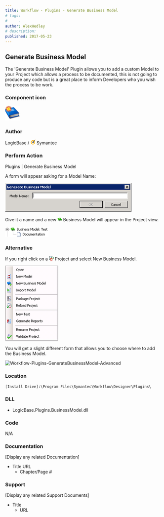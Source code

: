 ```yaml
---
title: Workflow - Plugins - Generate Business Model
# tags:
#     - 
author: AlexHedley
# description: 
published: 2017-05-23
---
```


## Generate Business Model
  
The 'Generate Business Model' Plugin allows you to add a custom Model to your Project which allows a process to be documented, this is not going to produce any code but is a great place to inform Developers who you wish the process to be work.
  
### Component icon
  
![book_blue_new](images\book_blue_new.png)
  
### Author
  
LogicBase / ![Symantec](images\Symantec.png) Symantec

### Perform Action
  
Plugins | Generate Business Model
  
A form will appear asking for a Model Name:
  
![Workflow-Plugins-GenerateBusinessModel](images\Workflow-Plugins-GenerateBusinessModel.png)
  
Give it a name and a new ![Business Model](images\BusinessModel.png) Business Model will appear in the Project view.
  
![Workflow-Project-BusinessModel](images\Workflow-Project-BusinessModel.png)
  
### Alternative
  
If you right click on a ![Project](images\Project.png) Project and select New Business Model.
  
![Workflow-Project-RightClick](images\Workflow-Project-RightClick.png)
  
You will get a slight different form that allows you to choose where to add the Business Model.
  
![Workflow-Plugins-GenerateBusinessModel-Advanced](images\Workflow-Plugins-GenerateBusinessModel-Advanced.png)

### Location

    [Install Drive]:\Program Files\Symantec\Workflow\Designer\Plugins\

### DLL
  
- LogicBase.Plugins.BusinessModel.dll

### Code
  
N/A

### Documentation
  
[Display any related Documentation]

- Title URL
    - Chapter/Page #

### Support
  
[Display any related Support Documents]

- Title
    - URL
